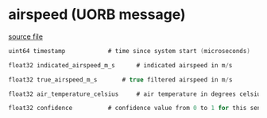 # airspeed (UORB message)



[source file](https://github.com/PX4/PX4-Autopilot/blob/master/msg/airspeed.msg)

```c
uint64 timestamp            # time since system start (microseconds)

float32 indicated_airspeed_m_s      # indicated airspeed in m/s

float32 true_airspeed_m_s       # true filtered airspeed in m/s

float32 air_temperature_celsius     # air temperature in degrees celsius, -1000 if unknown

float32 confidence          # confidence value from 0 to 1 for this sensor

```
